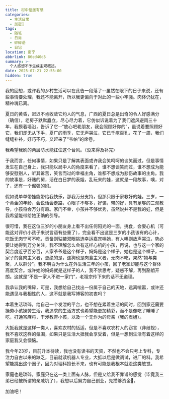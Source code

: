 ```yaml
---
title: 村中恬居有感
categories: 
  - 生活日常
  - 加密🔐
tags:
  - 随笔
  - 日常
  - 碎碎语
  - 日记
location: 南宁
abbrlink: 86ed40d5
summary: >-
  个人感想不予生成主观概述。
date: 2025-07-21 22:55:00
hidden: true
---
```


我的回想，或许我的乡村生活可以在此告一段落了--虽然在眼下的日子来说，还有些事情要处理，我还不能离开，所以我更偏向于对此的一些小牢骚。肉体仍犹在，精神魂已离。



夏日的黄昏，迟迟不肯收敛它灼人的气息，广西的夏日总是出奇的令人好感满分（确信），老房子默默矗立，尽心尽力着，它仿似诉说着为了我们遮风避雨三十年，我摸着墙沿，告诉了它--“放心吧老朋友，我会照顾好你的”，虽说着要照顾好它，我们却无从下手，夏广的雨季，它无声哭泣，它已千疮百孔，花了一周，我们缝缝补补，好巧不巧，又赶来了“韦帕”的席卷。



我希望我刷的两层防水能扛住这个台风。（没来得及补完）



于我而言，任何事情，如果只是了解其表面或许我会笑呵呵的谈笑而过，但是事情发生在自己身上，我只能以局中人的角度来看了，谁不想谈笑而过，谁不想成为能够安慰别人，听其诉苦，笑言而过的幸福主角，谁都不想成为悲伤故事的主角。我的故事是，好赌的舅，活在白日梦的表姐，乱玩来的娃，这就是一段故事，噢，对了，还有一个倔强的妈。



假如说单单带娃能带给我快乐，那我万分支持，但那只限于家教好的娃。三岁，一个黄金的年龄，会说话会走路，心眼子不够多，好骗，带的好，具有足够的三观教导，小孩将会万分有趣。家门不幸，小孩并不够优秀，虽然说并不是我的娃，但是我希望能带给她正确的引导。



很可惜，我在这位三岁的小朋友身上看不出任何阳光的一面，挑食，会耍心机（可能这对评价小孩子来说言语有些重了），完全看不出这是三岁的小孩该有的心计，吃饭无肉宁可不吃，责备则轱辘双眼挑选幸运嘉宾哄她，有人哄则放声哭泣，势必要让她得到万分关注，我不理解怎么会有这样心机的小孩，再说，也与这一个家的契合度近乎百分百，人家爷爷是这个样子，妈妈是这个样子，她也是这个样子，一家子的食肉主义者，更绝的是，连狗也是肉食主义者，无肉不吃，果然“物与类聚，人以群分”。我不明白为什么在外生活三年的小孩，回了老家却能与这个群体高度契合。或许她的妈妈就是这样子的人，我不禁思考，疑惑不解，再到豁朗开朗。这就是“不是一家人不进一家门”，老祖宗传下来的话不无道理。



我承认我的嘴碎，可是，我想给自己找出一份属于自己的天地，远离喧嚣，或许还能遇见与我相性的人，这不就是我写博客的初衷吗？



本着生活琐碎，给自己一个发泄的平台，也不想在累着生活的同时，回到家还需要操劳小孩操劳生活，我追求的生活方式也希望能更加精彩，而不是像吃了睡睡了吃，打通宵麻将，干涉教育小孩，以及一个无作为的母亲（我的表姐）。



大抵我就是这样一类人，喜欢农村的恬适，但是不喜欢农村人的窃言（非歧视），我不喜欢这样的氛围，如果只是生活大抵我会享受着，但是一想到生活有着这样的家庭我又会懊恼。



我今年23岁，目前升本待读，我也没有读书的天资，不然也不会只考上专科，专注力自古以来的缺乏，目前就读机器人专业，大抵以后是做调试，进厂的料。我希望能跳出这个圈子，因为对理科擅长不来，也有可能是我根本就没这类敏觉。



家庭也是琐碎，家庭只在这一类上面有人脉，但是又给我不靠谱的感觉（毕竟我三弟已经被所谓的亲戚坑了），我想以后努力自己创业，先攒够资金💪。



加油吧！